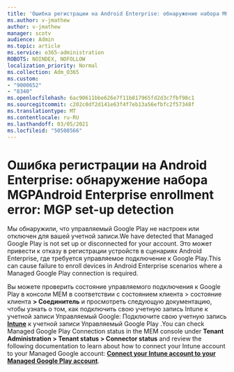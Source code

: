 ```yaml
---
title: 'Ошибка регистрации на Android Enterprise: обнаружение набора MGP'
ms.author: v-jmathew
author: v-jmathew
manager: scotv
audience: Admin
ms.topic: article
ms.service: o365-administration
ROBOTS: NOINDEX, NOFOLLOW
localization_priority: Normal
ms.collection: Adm_O365
ms.custom:
- "9000652"
- "8340"
ms.openlocfilehash: 6ac90611bbe626e7f11b817965fd2d3c7fbf98c1
ms.sourcegitcommit: c202c0df2d141e63f4f7eb13a56efbfc2f57348f
ms.translationtype: MT
ms.contentlocale: ru-RU
ms.lasthandoff: 03/05/2021
ms.locfileid: "50508566"
---
```

# <a name="android-enterprise-enrollment-error-mgp-set-up-detection"></a><span data-ttu-id="97189-102">Ошибка регистрации на Android Enterprise: обнаружение набора MGP</span><span class="sxs-lookup"><span data-stu-id="97189-102">Android Enterprise enrollment error: MGP set-up detection</span></span>

<span data-ttu-id="97189-103">Мы обнаружили, что управляемый Google Play не настроен или отключен для вашей учетной записи.</span><span class="sxs-lookup"><span data-stu-id="97189-103">We have detected that Managed Google Play is not set up or disconnected for your account.</span></span> <span data-ttu-id="97189-104">Это может привести к отказу в регистрации устройств в сценариях Android Enterprise, где требуется управляемое подключение к Google Play.</span><span class="sxs-lookup"><span data-stu-id="97189-104">This can cause failure to enroll devices in Android Enterprise scenarios where a Managed Google Play connection is required.</span></span>

<span data-ttu-id="97189-105">Вы можете проверить состояние управляемого подключения к Google Play в консоли MEM в соответствии с состоянием клиента > состояние клиента **> Соединитель** и просмотреть следующую документацию, чтобы узнать о том, как подключить свою учетную запись Intune к учетной записи Управляемый Google: Подключите свою учетную запись **[Intune](https://docs.microsoft.com/mem/intune/enrollment/connect-intune-android-enterprise)** к учетной записи Управляемый Google Play .</span><span class="sxs-lookup"><span data-stu-id="97189-105">You can check Managed Google Play Connection status in the MEM console under **Tenant Administration > Tenant status > Connector status** and review the following documentation to learn about how to connect your Intune account to your Managed Google account: **[Connect your Intune account to your Managed Google Play account](https://docs.microsoft.com/mem/intune/enrollment/connect-intune-android-enterprise)**.</span></span>
